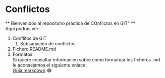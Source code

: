 # Conflictos
** Bienvenidos al repositorio práctica de COnflictos en GIT" ** </br>
Aquí podrás ver:
1. Conflitos de GIT
    1. Subsanación de conflictos 
2. Fichero README.md
3. Formatos </br>
Si quiere consultar información sobre como formatear los ficheros .md le aconsejamos el siguiente enlace:</br>
[Guia markdown](https://markdown.es/)
😂

